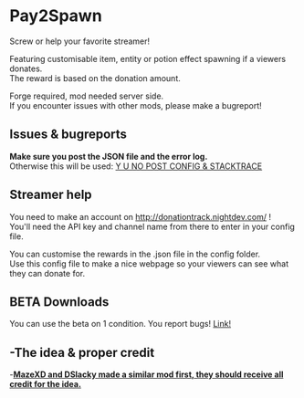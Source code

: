 Pay2Spawn
=========

Screw or help your favorite streamer!

Featuring customisable item, entity or potion effect spawning if a viewers donates.<br>
The reward is based on the donation amount.<br>

Forge required, mod needed server side.<br>
If you encounter issues with other mods, please make a bugreport!

Issues & bugreports
-------------------
**Make sure you post the JSON file and the error log.**<br>
Otherwise this will be used: [Y U NO POST CONFIG & STACKTRACE](http://dries007.net/downloads/configAndStacktrace.jpg)

Streamer help
-------------

You need to make an account on http://donationtrack.nightdev.com/ !<br>
You'll need the API key and channel name from there to enter in your config file.

You can customise the rewards in the .json file in the config folder.<br>
Use this config file to make a nice webpage so your viewers can see what they can donate for.


BETA Downloads
--------------
You can use the beta on 1 condition. You report bugs!
[Link!](http://dries007.net:8080/job/Pay2Spawn/)

-The idea & proper credit
-------------------------
 
-[**MazeXD and DSlacky made a similar mod first, they should receive all credit for the idea.**](http://overload.playat.ch/mods/donationsummon/)
